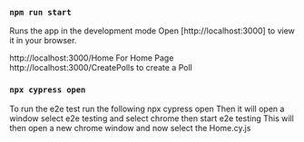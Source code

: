 
### `npm run start`
Runs the app in the development mode
Open [http://localhost:3000] to view it in your browser.

http://localhost:3000/Home For Home Page
http://localhost:3000/CreatePolls to create a Poll

### `npx cypress open`
To run the e2e test run the following npx cypress open
Then it will open a window select e2e testing and select chrome then start e2e testing
This will then open a new chrome window and now select the Home.cy.js
